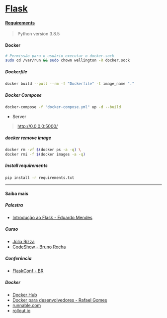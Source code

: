 # [Flask](https://flask.palletsprojects.com/)


#### [Requirements](https://github.com/codinginbrazil/flask/blob/master/requirements.txt)
> Python version 3.8.5
#### Docker
~~~bash
# Permissão para o usuário executar o docker.sock
sudo cd /var/run && sudo chown wellington -R docker.sock
~~~

##### Dockerfile
~~~bash
docker build --pull --rm -f "Dockerfile" -t image_name "."
~~~

##### Docker Compose
~~~bash
docker-compose -f "docker-compose.yml" up -d --build
~~~

* Server
> http://0.0.0.0:5000/


##### docker remove image
~~~bash
docker rm -vf $(docker ps -a -q) \
docker rmi -f $(docker images -a -q)
~~~
##### Install requirements
~~~bash
pip install -r requirements.txt
~~~

--- 

#### Saiba mais
##### Palestra
* [Introdução ao Flask - Eduardo Mendes](https://www.youtube.com/watch?v=Snxl0T8ugeI)

##### Curso
* [Júlia Rizza](https://www.youtube.com/watch?v=r40pC9kyoj0&list=PL3BqW_m3m6a05ALSBW02qDXmfDKIip2KX)
* [CodeShow - Bruno Rocha](https://www.youtube.com/watch?v=QxPebq0DZoo&list=PLjSf4DcGBdiHcpYGF5vWKBoo32c-xjXuZ)

##### Conferência 
* [FlaskConf - BR](https://www.youtube.com/channel/UCcjcRw_NjYJdW2ZaXsBiDqg/featured)

##### Docker
* [Docker Hub](https://hub.docker.com/_/python?tab=description) 
* [Docker para desenvolvedores - Rafael Gomes](https://leanpub.com/dockerparadesenvolvedores)
* [runnable.com](https://runnable.com/docker/python/docker-compose-with-flask-apps)
* [rollout.io](https://rollout.io/blog/using-docker-compose-for-python-development/)